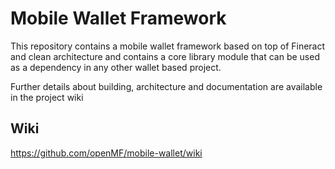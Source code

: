 # Mobile Wallet Framework

This repository contains a mobile wallet framework based on top of Fineract and clean architecture and contains a core library module
that can be used as a dependency in any other wallet based project.

Further details about building, architecture and documentation are available in the project wiki

## Wiki

https://github.com/openMF/mobile-wallet/wiki
